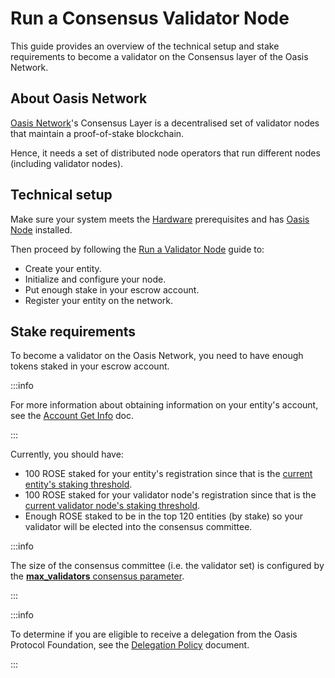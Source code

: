 # Run a Consensus Validator Node

This guide provides an overview of the technical setup and stake requirements to
become a validator on the Consensus layer of the Oasis Network.

## About Oasis Network

[Oasis Network](../oasis-network/overview.mdx)'s Consensus Layer is a decentralised set of validator nodes that maintain a proof-of-stake blockchain.

Hence, it needs a set of distributed node operators that run different nodes (including validator nodes).

## Technical setup

Make sure your system meets the [Hardware](/operators/prerequisites/hardware-recommendations) prerequisites and has [Oasis Node](/operators/prerequisites/oasis-node) installed.

Then proceed by following the [Run a Validator Node](/operators/set-up-your-node/run-validator) guide to:

* Create your entity.
* Initialize and configure your node.
* Put enough stake in your escrow account.
* Register your entity on the network.

## Stake requirements

To become a validator on the Oasis Network, you need to have enough tokens staked in your escrow account.

:::info

For more information about obtaining information on your entity's account, see the [Account Get Info](../manage-tokens/advanced/oasis-cli-tools/get-account-info.md) doc.

:::

Currently, you should have:

* 100 ROSE staked for your entity's registration since that is the [current entity's staking threshold](../oasis-network/genesis-doc.md#node-and-paratime-token-thresholds).
* 100 ROSE staked for your validator node's registration since that is the [current validator node's staking threshold](../oasis-network/genesis-doc.md#node-and-paratime-token-thresholds).
* Enough ROSE staked to be in the top 120 entities (by stake) so your validator will be elected into the consensus committee.

:::info

The size of the consensus committee (i.e. the validator set) is configured by the [**max_validators** consensus parameter](../oasis-network/genesis-doc.md#consensus).

:::

:::info

To determine if you are eligible to receive a delegation from the Oasis Protocol Foundation, see the [Delegation Policy](delegation-policy.md) document.

:::
